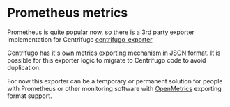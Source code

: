 # Prometheus metrics

Prometheus is quite popular now, so there is a 3rd party exporter implementation for Centrifugo
[centrifugo_exporter](https://github.com/nordicdyno/centrifugo_exporter)

Centrifugo [has it's own metrics exporting mechanism in JSON format](../server/stats.html). It is possible for this exporter logic to migrate to Centrifugo code to avoid duplication.

For now this exporter can be a temporary or permanent solution for people with Prometheus or other monitoring software with [OpenMetrics](https://github.com/RichiH/OpenMetrics) exporting format support.
